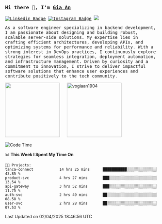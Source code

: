 ### <samp>Hi there 👋, I'm <a href="https://www.linkedin.com/in/vogiaan1904/" target="_blank">Gia An</a></samp>

<samp> [![Linkedin Badge](https://img.shields.io/badge/-LinkedIn-0e76a8?style=flat-square&logo=Linkedin&logoColor=white)](https://linkedin.com/in/vogiaan1904)
[![Instagram Badge](https://img.shields.io/badge/-Instagram-e4405f?style=flat-square&logo=Instagram&logoColor=white)](https://instagram.com/_.ja.ann_/) ![](https://komarev.com/ghpvc/?username=vogiaan1904&style=flat-square&base=100)</samp> 

<samp>As a software engineer specializing in backend development, I am passionate about designing and building robust, scalable server-side solutions. My expertise lies in crafting efficient architectures, developing APIs, and optimizing systems for performance and reliability. With a strong interest in DevOps practices, I continuously explore strategies for seamless integration, deployment automation, and infrastructure management. Driven by curiosity and a commitment to innovation, I strive to deliver impactful software solutions that enhance user experiences and contribute positively to the tech community.</samp>



<div>
  <img height="180em" src="https://github-readme-stats.vercel.app/api/top-langs/?username=vogiaan1904&show_icons=true&hide_border=true&layout=compact&langs_count=10&theme=transparent&include_orgs=true"/>
  &nbsp;&nbsp;&nbsp;&nbsp;
  <img height="180em" src="https://github-readme-stats.vercel.app/api?username=vogiaan1904&show_icons=true&hide_border=true&&count_private=true&include_all_commits=true&theme=transparent&locale=en" alt="vogiaan1904" />
</div>






<!--START_SECTION:waka-->
![Code Time](http://img.shields.io/badge/Code%20Time-692%20hrs%2049%20mins-blue)

📊 **This Week I Spent My Time On** 

```text
🐱‍💻 Projects: 
tanca-connect            14 hrs 25 mins      ███████████░░░░░░░░░░░░░░   43.85 % 
product-svc              4 hrs 27 mins       ███░░░░░░░░░░░░░░░░░░░░░░   13.54 % 
api-gateway              3 hrs 52 mins       ███░░░░░░░░░░░░░░░░░░░░░░   11.75 % 
auth-svc                 2 hrs 49 mins       ██░░░░░░░░░░░░░░░░░░░░░░░   08.58 % 
user-svc                 2 hrs 28 mins       ██░░░░░░░░░░░░░░░░░░░░░░░   07.53 % 
```


 Last Updated on 02/04/2025 18:46:56 UTC
<!--END_SECTION:waka-->
